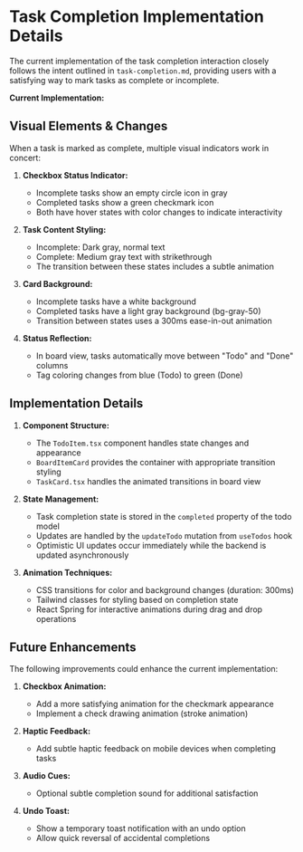 # Task Completion Implementation Details

The current implementation of the task completion interaction closely follows the intent outlined in `task-completion.md`, providing users with a satisfying way to mark tasks as complete or incomplete.

**Current Implementation:**

## Visual Elements & Changes

When a task is marked as complete, multiple visual indicators work in concert:

1. **Checkbox Status Indicator:**
   - Incomplete tasks show an empty circle icon in gray
   - Completed tasks show a green checkmark icon
   - Both have hover states with color changes to indicate interactivity

2. **Task Content Styling:**
   - Incomplete: Dark gray, normal text
   - Complete: Medium gray text with strikethrough
   - The transition between these states includes a subtle animation

3. **Card Background:**
   - Incomplete tasks have a white background 
   - Completed tasks have a light gray background (bg-gray-50)
   - Transition between states uses a 300ms ease-in-out animation

4. **Status Reflection:**
   - In board view, tasks automatically move between "Todo" and "Done" columns
   - Tag coloring changes from blue (Todo) to green (Done)

## Implementation Details

1. **Component Structure:**
   - The `TodoItem.tsx` component handles state changes and appearance
   - `BoardItemCard` provides the container with appropriate transition styling
   - `TaskCard.tsx` handles the animated transitions in board view

2. **State Management:**
   - Task completion state is stored in the `completed` property of the todo model
   - Updates are handled by the `updateTodo` mutation from `useTodos` hook
   - Optimistic UI updates occur immediately while the backend is updated asynchronously

3. **Animation Techniques:**
   - CSS transitions for color and background changes (duration: 300ms)
   - Tailwind classes for styling based on completion state
   - React Spring for interactive animations during drag and drop operations

## Future Enhancements

The following improvements could enhance the current implementation:

1. **Checkbox Animation:**
   - Add a more satisfying animation for the checkmark appearance
   - Implement a check drawing animation (stroke animation)

2. **Haptic Feedback:**
   - Add subtle haptic feedback on mobile devices when completing tasks

3. **Audio Cues:**
   - Optional subtle completion sound for additional satisfaction

4. **Undo Toast:**
   - Show a temporary toast notification with an undo option
   - Allow quick reversal of accidental completions